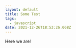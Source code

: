 ```yaml
---
layout: default
title: Some Test
tags:
  - javascript
date: 2021-12-26T18:53:26.068Z
---
```

Here we are!